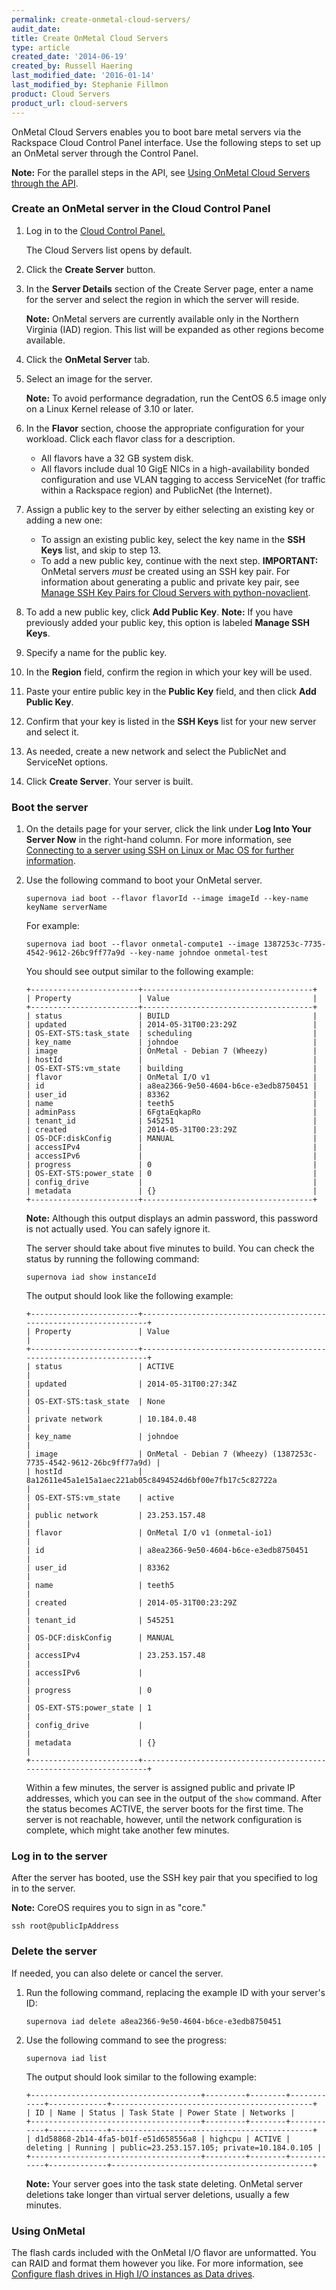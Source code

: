 ```yaml
---
permalink: create-onmetal-cloud-servers/
audit_date:
title: Create OnMetal Cloud Servers
type: article
created_date: '2014-06-19'
created_by: Russell Haering
last_modified_date: '2016-01-14'
last_modified_by: Stephanie Fillmon
product: Cloud Servers
product_url: cloud-servers
---
```


OnMetal Cloud Servers enables you to boot bare metal servers via the
Rackspace Cloud Control Panel interface. Use the following steps to set
up an OnMetal server through the Control Panel.

**Note:** For the parallel steps in the API, see [Using OnMetal Cloud Servers through the API](/how-to/using-onmetal-cloud-servers-through-api).

### Create an OnMetal server in the Cloud Control Panel

1.  Log in to the [Cloud Control Panel.](http://mycloud.rackspace.com)

    The Cloud Servers list opens by default.

2.  Click the **Create Server** button.
3.  In the **Server Details** section of the Create Server page, enter a
    name for the server and select the region in which the server
    will reside.

    **Note:** OnMetal servers are currently available only in the
    Northern Virginia (IAD) region. This list will be expanded as other
    regions become available.

4.  Click the **OnMetal Server** tab.
5.  Select an image for the server.

    **Note:** To avoid performance degradation, run the CentOS 6.5 image
    only on a Linux Kernel release of 3.10 or later.

6.  In the **Flavor** section, choose the appropriate configuration for
    your workload. Click each flavor class for a description.
    -   All flavors have a 32 GB system disk.
    -   All flavors include dual 10 GigE NICs in a high-availability
        bonded configuration and use VLAN tagging to access ServiceNet
        (for traffic within a Rackspace region) and PublicNet
        (the Internet).

7.  Assign a public key to the server by either selecting an existing
    key or adding a new one:
    -   To assign an existing public key, select the key name in the
        **SSH Keys** list, and skip to step 13.
    -   To add a new public key, continue with the next step.
        **IMPORTANT:** OnMetal servers *must* be created using an SSH
        key pair. For information about generating a public and private
        key pair, see [Manage SSH Key Pairs for Cloud Servers with
        python-novaclient](/how-to/manage-ssh-key-pairs-for-cloud-servers-with-python-novaclient).

8.  To add a new public key, click **Add Public Key**.
    **Note:** If you have previously added your public key, this option
    is labeled **Manage SSH Keys**.
9.  Specify a name for the public key.
10. In the **Region** field, confirm the region in which your key will
    be used.
11. Paste your entire public key in the **Public Key** field, and then
    click **Add Public Key**.
12. Confirm that your key is listed in the **SSH Keys** list for your
    new server and select it.
13. As needed, create a new network and select the PublicNet and
    ServiceNet options.
14. Click **Create Server**.
    Your server is built.

### Boot the server

1.  On the details page for your server, click the link under **Log Into
    Your Server Now** in the right-hand column. For more information,
    see [Connecting to a server using SSH on Linux or Mac OS for further information](/how-to/connecting-to-a-server-using-ssh-on-linux-or-mac-os).
2.  Use the following command to boot your OnMetal server.

        supernova iad boot --flavor flavorId --image imageId --key-name keyName serverName

    For example:

        supernova iad boot --flavor onmetal-compute1 --image 1387253c-7735-4542-9612-26bc9ff77a9d --key-name johndoe onmetal-test

    You should see output similar to the following example:

        +------------------------+--------------------------------------+
        | Property               | Value                                |
        +------------------------+--------------------------------------+
        | status                 | BUILD                                |
        | updated                | 2014-05-31T00:23:29Z                 |
        | OS-EXT-STS:task_state  | scheduling                           |
        | key_name               | johndoe                              |
        | image                  | OnMetal - Debian 7 (Wheezy)          |
        | hostId                 |                                      |
        | OS-EXT-STS:vm_state    | building                             |
        | flavor                 | OnMetal I/O v1                       |
        | id                     | a8ea2366-9e50-4604-b6ce-e3edb8750451 |
        | user_id                | 83362                                |
        | name                   | teeth5                               |
        | adminPass              | 6FgtaEqkapRo                         |
        | tenant_id              | 545251                               |
        | created                | 2014-05-31T00:23:29Z                 |
        | OS-DCF:diskConfig      | MANUAL                               |
        | accessIPv4             |                                      |
        | accessIPv6             |                                      |
        | progress               | 0                                    |
        | OS-EXT-STS:power_state | 0                                    |
        | config_drive           |                                      |
        | metadata               | {}                                   |
        +------------------------+--------------------------------------+

    **Note:** Although this output displays an admin password, this
    password is not actually used. You can safely ignore it.

    The server should take about five minutes to build. You can check
    the status by running the following command:

        supernova iad show instanceId

    The output should look like the following example:

        +------------------------+--------------------------------------------------------------------+
        | Property               | Value                                                              |
        +------------------------+--------------------------------------------------------------------+
        | status                 | ACTIVE                                                             |
        | updated                | 2014-05-31T00:27:34Z                                               |
        | OS-EXT-STS:task_state  | None                                                               |
        | private network        | 10.184.0.48                                                        |
        | key_name               | johndoe                                                            |
        | image                  | OnMetal - Debian 7 (Wheezy) (1387253c-7735-4542-9612-26bc9ff77a9d) |
        | hostId                 | 8a12611e45a1e15a1aec221ab05c8494524d6bf00e7fb17c5c82722a           |
        | OS-EXT-STS:vm_state    | active                                                             |
        | public network         | 23.253.157.48                                                      |
        | flavor                 | OnMetal I/O v1 (onmetal-io1)                                       |
        | id                     | a8ea2366-9e50-4604-b6ce-e3edb8750451                               |
        | user_id                | 83362                                                              |
        | name                   | teeth5                                                             |
        | created                | 2014-05-31T00:23:29Z                                               |
        | tenant_id              | 545251                                                             |
        | OS-DCF:diskConfig      | MANUAL                                                             |
        | accessIPv4             | 23.253.157.48                                                      |
        | accessIPv6             |                                                                    |
        | progress               | 0                                                                  |
        | OS-EXT-STS:power_state | 1                                                                  |
        | config_drive           |                                                                    |
        | metadata               | {}                                                                 |
        +------------------------+--------------------------------------------------------------------+

    Within a few minutes, the server is assigned public and private IP
    addresses, which you can see in the output of the `show` command.
    After the status becomes ACTIVE, the server boots for the
    first time. The server is not reachable, however, until the network
    configuration is complete, which might take another few minutes.

### Log in to the server

After the server has booted, use the SSH key pair that you specified to
log in to the server.

**Note:** CoreOS requires you to sign in as "core."

    ssh root@publicIpAddress

### Delete the server

If needed, you can also delete or cancel the server.

1.  Run the following command, replacing the example ID with your
    server's ID:

        supernova iad delete a8ea2366-9e50-4604-b6ce-e3edb8750451

2.  Use the following command to see the progress:

        supernova iad list

    The output should look similar to the following example:

        +--------------------------------------+---------+--------+------------+-------------+---------------------------------------------+
        | ID | Name | Status | Task State | Power State | Networks |
        +--------------------------------------+---------+--------+------------+-------------+---------------------------------------------+
        | d1d58868-2b14-4fa5-b01f-e51d658556a8 | highcpu | ACTIVE | deleting | Running | public=23.253.157.105; private=10.184.0.105 |
        +--------------------------------------+---------+--------+------------+-------------+---------------------------------------------+

    **Note:** Your server goes into the task state deleting. OnMetal
    server deletions take longer than virtual server deletions, usually
    a few minutes.

### Using OnMetal

The flash cards included with the OnMetal I/O flavor are unformatted.
You can RAID and format them however you like. For more information, see
[Configure flash drives in High I/O instances as Data drives](/how-to/configure-flash-drives-in-high-io-instances-as-data-drives).
